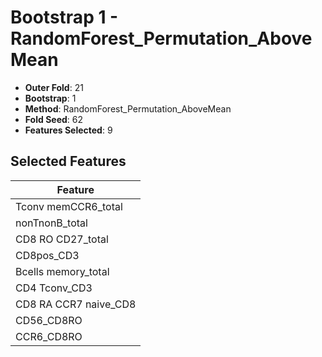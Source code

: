 # Bootstrap 1 - RandomForest_Permutation_AboveMean

- **Outer Fold**: 21
- **Bootstrap**: 1
- **Method**: RandomForest_Permutation_AboveMean
- **Fold Seed**: 62
- **Features Selected**: 9

## Selected Features

| Feature |
|---------|
| Tconv memCCR6_total |
| nonTnonB_total |
| CD8 RO CD27_total |
| CD8pos_CD3 |
| Bcells memory_total |
| CD4 Tconv_CD3 |
| CD8 RA CCR7 naive_CD8 |
| CD56_CD8RO |
| CCR6_CD8RO |
